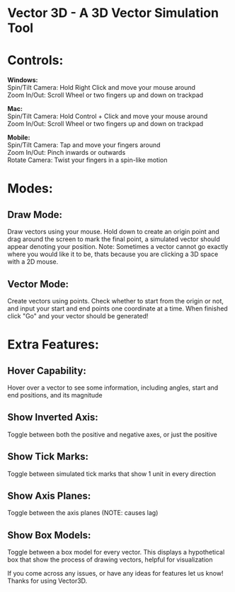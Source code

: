 # Vector 3D - A 3D Vector Simulation Tool

# Controls:

**Windows:** <br>
Spin/Tilt Camera: Hold Right Click and move your mouse around <br>
Zoom In/Out: Scroll Wheel or two fingers up and down on trackpad <br>

**Mac:** <br>
Spin/Tilt Camera: Hold Control + Click and move your mouse around <br>
Zoom In/Out: Scroll Wheel or two fingers up and down on trackpad <br>

**Mobile:** <br>
Spin/Tilt Camera: Tap and move your fingers around <br>
Zoom In/Out: Pinch inwards or outwards <br>
Rotate Camera: Twist your fingers in a spin-like motion <br>

# Modes:

## Draw Mode:
Draw vectors using your mouse. Hold down to create an origin point and drag around the screen to mark the final point, a simulated vector should appear denoting your position. Note: Sometimes a vector cannot go exactly where you would like it to be, thats because you are clicking a 3D space with a 2D mouse.

## Vector Mode:
Create vectors using points. Check whether to start from the origin or not, and input your start and end points one coordinate at a time. When finished click "Go" and your vector should be generated!

# Extra Features:

## Hover Capability:
Hover over a vector to see some information, including angles, start and end positions, and its magnitude

## Show Inverted Axis:
Toggle between both the positive and negative axes, or just the positive

## Show Tick Marks:
Toggle between simulated tick marks that show 1 unit in every direction

## Show Axis Planes:
Toggle between the axis planes (NOTE: causes lag)

## Show Box Models:
Toggle between a box model for every vector. This displays a hypothetical box that show the process of drawing vectors, helpful for visualization

If you come across any issues, or have any ideas for features let us know!
Thanks for using Vector3D.

